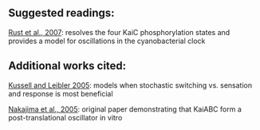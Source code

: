 ## Suggested readings:

[Rust et al., 2007](http://www.ncbi.nlm.nih.gov/pubmed/17916691): resolves the four KaiC phosphorylation states and provides a model for oscillations in the cyanobacterial clock

## Additional works cited:

[Kussell and Leibler 2005](http://www.ncbi.nlm.nih.gov/pubmed/16123265): models when stochastic switching vs. sensation and response is most beneficial

[Nakajima et al., 2005](http://www.ncbi.nlm.nih.gov/pubmed/15831759): original paper demonstrating that KaiABC form a post-translational oscillator in vitro